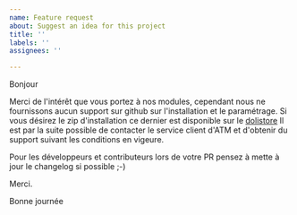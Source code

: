 ```yaml
---
name: Feature request
about: Suggest an idea for this project
title: ''
labels: ''
assignees: ''

---
```


Bonjour

Merci de l'intérêt que vous portez à nos modules, cependant nous ne fournissons aucun support sur github sur l'installation et le paramétrage. 
Si vous désirez le zip d'installation ce dernier est disponible sur le [dolistore](https://www.dolistore.com/fr/modules/345-Sous-total.html?search_query=sous&results=153)
Il est par la suite possible de contacter le service client d'ATM et d'obtenir du support suivant les conditions en vigeure.

Pour les développeurs et contributeurs lors de votre PR pensez à mette à jour le changelog si possible ;-)

Merci.

Bonne journée
